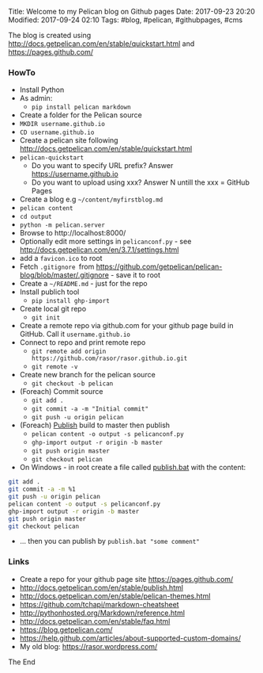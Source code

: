Title: Welcome to my Pelican blog on Github pages
Date: 2017-09-23 20:20
Modified: 2017-09-24 02:10
Tags: #blog, #pelican, #githubpages, #cms

The blog is created using <http://docs.getpelican.com/en/stable/quickstart.html> and <https://pages.github.com/>

### HowTo
* Install Python
* As admin:
    * `pip install pelican markdown`
* Create a folder for the Pelican source
* `MKDIR username.github.io`
* `CD username.github.io`
* Create a pelican site following <http://docs.getpelican.com/en/stable/quickstart.html>
* `pelican-quickstart`
    * Do you want to specify URL prefix? Answer https://username.github.io
    * Do you want to upload using xxx? Answer N untill the xxx = GitHub Pages
* Create a blog e.g `~/content/myfirstblog.md`
* `pelican content` 
* `cd output`
* `python -m pelican.server`
* Browse to  http://localhost:8000/
* Optionally edit more settings in `pelicanconf.py` - see <http://docs.getpelican.com/en/3.7.1/settings.html>
* add a `favicon.ico` to root
* Fetch `.gitignore `from <https://github.com/getpelican/pelican-blog/blob/master/.gitignore> - save it to root
* Create a `~/README.md` - just for the repo
* Install publich tool
    * `pip install ghp-import`
* Create local git repo
    * `git init`
* Create a remote repo via github.com for your github page build in GitHub. Call it `username.github.io`
* Connect to repo and print remote repo
    * `git remote add origin https://github.com/rasor/rasor.github.io.git`
    * `git remote -v`
* Create new branch for the pelican source
    * `git checkout -b pelican`
* (Foreach) Commit source
    * `git add .`
    * `git commit -a -m "Initial commit"`
    * `git push -u origin pelican`
* (Foreach) [Publish](http://docs.getpelican.com/en/3.7.1/tips.html#publishing-to-github) build to master then publish
    * `pelican content -o output -s pelicanconf.py`
    * `ghp-import output -r origin -b master`
    * `git push origin master`
    * `git checkout pelican`
* On Windows - in root create a file called [publish.bat](https://github.com/rasor/rasor.github.io/blob/pelican/publish.bat) with the content:
```bash
git add .
git commit -a -m %1
git push -u origin pelican
pelican content -o output -s pelicanconf.py
ghp-import output -r origin -b master
git push origin master
git checkout pelican
```
* ... then you can publish by `publish.bat "some comment"`

### Links
* Create a repo for your github page site <https://pages.github.com/>
* <http://docs.getpelican.com/en/stable/publish.html>
* <http://docs.getpelican.com/en/stable/pelican-themes.html>
* <https://github.com/tchapi/markdown-cheatsheet>
* <http://pythonhosted.org/Markdown/reference.html>
* <http://docs.getpelican.com/en/stable/faq.html>
* <https://blog.getpelican.com/>
* <https://help.github.com/articles/about-supported-custom-domains/>
* My old blog: <https://rasor.wordpress.com/>

The End